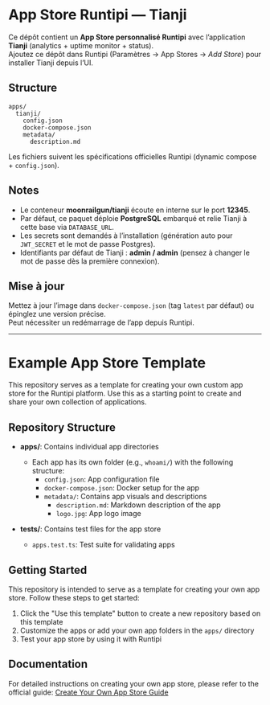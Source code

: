 # App Store Runtipi — Tianji

Ce dépôt contient un **App Store personnalisé Runtipi** avec l’application **Tianji** (analytics + uptime monitor + status).  
Ajoutez ce dépôt dans Runtipi (Paramètres → App Stores → *Add Store*) pour installer Tianji depuis l’UI.

## Structure
```
apps/
  tianji/
    config.json
    docker-compose.json
    metadata/
      description.md
```
Les fichiers suivent les spécifications officielles Runtipi (dynamic compose + `config.json`).

## Notes
- Le conteneur **moonrailgun/tianji** écoute en interne sur le port **12345**.  
- Par défaut, ce paquet déploie **PostgreSQL** embarqué et relie Tianji à cette base via `DATABASE_URL`.  
- Les secrets sont demandés à l’installation (génération auto pour `JWT_SECRET` et le mot de passe Postgres).
- Identifiants par défaut de Tianji : **admin / admin** (pensez à changer le mot de passe dès la première connexion).

## Mise à jour
Mettez à jour l’image dans `docker-compose.json` (tag `latest` par défaut) ou épinglez une version précise.  
Peut nécessiter un redémarrage de l’app depuis Runtipi.

---

# Example App Store Template

This repository serves as a template for creating your own custom app store for the Runtipi platform. Use this as a starting point to create and share your own collection of applications.

## Repository Structure

- **apps/**: Contains individual app directories

  - Each app has its own folder (e.g., `whoami/`) with the following structure:
    - `config.json`: App configuration file
    - `docker-compose.json`: Docker setup for the app
    - `metadata/`: Contains app visuals and descriptions
      - `description.md`: Markdown description of the app
      - `logo.jpg`: App logo image

- **tests/**: Contains test files for the app store

  - `apps.test.ts`: Test suite for validating apps

## Getting Started

This repository is intended to serve as a template for creating your own app store. Follow these steps to get started:

1. Click the "Use this template" button to create a new repository based on this template
2. Customize the apps or add your own app folders in the `apps/` directory
3. Test your app store by using it with Runtipi

## Documentation

For detailed instructions on creating your own app store, please refer to the official guide:
[Create Your Own App Store Guide](https://runtipi.io/docs/guides/create-your-own-app-store)
